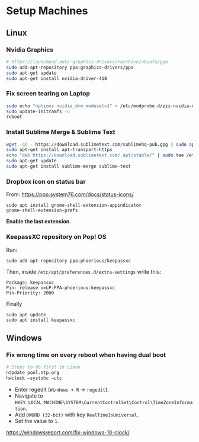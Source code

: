 # Setup Machines

## Linux

### Nvidia Graphics

```bash
# https://launchpad.net/~graphics-drivers/+archive/ubuntu/ppa
sudo add-apt-repository ppa:graphics-drivers/ppa
sudo apt-get update
sudo apt-get install nvidia-driver-418
```

### Fix screen tearing on Laptop

```bash
sudo echo "options nvidia_drm modeset=1" > /etc/modprobe.d/zzz-nvidia-drm.conf
sudo update-initramfs -u
reboot
```

### Install Sublime Merge & Sublime Text

```bash
wget -qO - https://download.sublimetext.com/sublimehq-pub.gpg | sudo apt-key add -
sudo apt-get install apt-transport-https
echo "deb https://download.sublimetext.com/ apt/stable/" | sudo tee /etc/apt/sources.list.d/sublime-text.list
sudo apt-get update
sudo apt-get install sublime-merge sublime-text
```

### Dropbox icon on status bar

From: https://pop.system76.com/docs/status-icons/

```
sudo apt install gnome-shell-extension-appindicator
gnome-shell-extension-prefs
```

**Enable the last extension**.

### KeepassXC repository on Pop! OS

Run:
```
sudo add-apt-repository ppa:phoerious/keepassxc
```

Then, inside `/etc/apt/preferences.d/extra-settings` write this:

```
Package: keepassxc
Pin: release o=LP-PPA-phoerious-keepassxc
Pin-Priority: 2000
```

Finally

```
sudo apt update
sudo apt install keepassxc
```

## Windows

### Fix wrong time on every reboot when having dual boot

```bash
# Steps to do first in Linux
ntpdate pool.ntp.org
hwclock –systohc –utc
```

- Enter regedit (`Windows + R` -> `regedit`).
- Navigate to `HKEY_LOCAL_MACHINE\SYSTEM\CurrentControlSet\Control\TimeZoneInformation`.
- Add `DWORD (32-bit)` with key `RealTimeIsUniversal`.
- Set the value to `1`.

https://windowsreport.com/fix-windows-10-clock/
